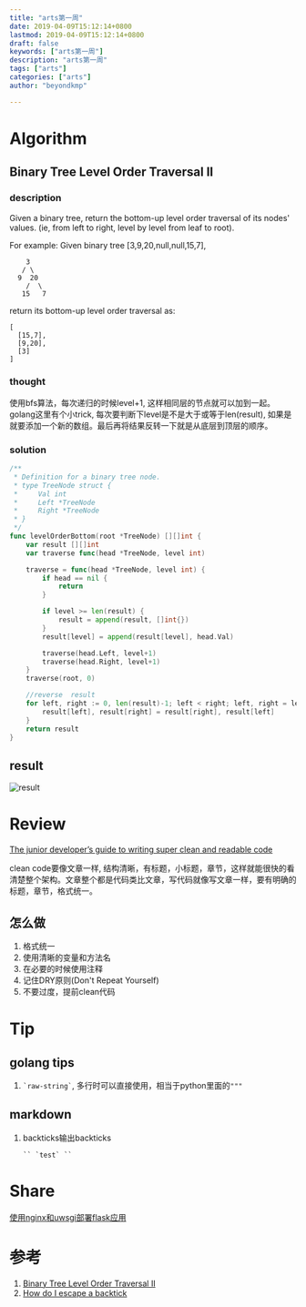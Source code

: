 ```yaml
---
title: "arts第一周"
date: 2019-04-09T15:12:14+0800
lastmod: 2019-04-09T15:12:14+0800
draft: false
keywords: ["arts第一周"]
description: "arts第一周"
tags: ["arts"]
categories: ["arts"]
author: "beyondkmp"

---
```


# Algorithm

## Binary Tree Level Order Traversal II

### description

Given a binary tree, return the bottom-up level order traversal of its nodes' values. (ie, from left to right, level by level from leaf to root).

For example:
Given binary tree [3,9,20,null,null,15,7],

```
    3
   / \
  9  20
    /  \
   15   7
```

return its bottom-up level order traversal as:

```
[
  [15,7],
  [9,20],
  [3]
]
```

<!--more-->

### thought

使用bfs算法，每次递归的时候level+1, 这样相同层的节点就可以加到一起。golang这里有个小trick, 每次要判断下level是不是大于或等于len(result), 如果是就要添加一个新的数组。最后再将结果反转一下就是从底层到顶层的顺序。

### solution

```go
/**
 * Definition for a binary tree node.
 * type TreeNode struct {
 *     Val int
 *     Left *TreeNode
 *     Right *TreeNode
 * }
 */
func levelOrderBottom(root *TreeNode) [][]int {
    var result [][]int
    var traverse func(head *TreeNode, level int)

    traverse = func(head *TreeNode, level int) {
        if head == nil {
            return
        }

        if level >= len(result) {
            result = append(result, []int{})
        }
        result[level] = append(result[level], head.Val)

        traverse(head.Left, level+1)
        traverse(head.Right, level+1)
    }
    traverse(root, 0)

    //reverse  result
    for left, right := 0, len(result)-1; left < right; left, right = left+1, right-1 {
        result[left], result[right] = result[right], result[left]
    }
    return result
}

```

## result

![result](/imgs/arts/1/result.png)

# Review

[The junior developer’s guide to writing super clean and readable code](https://medium.freecodecamp.org/the-junior-developers-guide-to-writing-super-clean-and-readable-code-cd2568e08aae)

clean code要像文章一样, 结构清晰，有标题，小标题，章节，这样就能很快的看清楚整个架构。文章整个都是代码类比文章，写代码就像写文章一样，要有明确的标题，章节，格式统一。

## 怎么做

1. 格式统一
2. 使用清晰的变量和方法名
3. 在必要的时候使用注释
4. 记住DRY原则(Don't Repeat Yourself)
5. 不要过度，提前clean代码


# Tip

## golang tips

1. `` `raw-string` ``, 多行时可以直接使用，相当于python里面的`"""`

## markdown

1. backticks输出backticks

    ```
    `` `test` ``
    ```

# Share

[使用nginx和uwsgi部署flask应用](https://github.com/beyondkmp/flask_deploy)

# 参考

1. [Binary Tree Level Order Traversal II](https://leetcode.com/problems/binary-tree-level-order-traversal-ii/)
2. [How do I escape a backtick](https://meta.stackexchange.com/questions/82718/how-do-i-escape-a-backtick-within-in-line-code-in-markdown)

